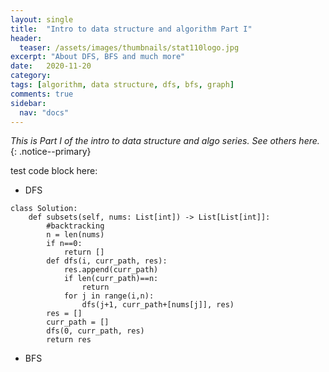 ```yaml
---
layout: single
title:  "Intro to data structure and algorithm Part I"
header:
  teaser: /assets/images/thumbnails/stat110logo.jpg
excerpt: "About DFS, BFS and much more"
date:   2020-11-20
category: 
tags: [algorithm, data structure, dfs, bfs, graph]
comments: true
sidebar:
  nav: "docs"
---
```


_This is Part I of the intro to data structure and algo series. See others here._
{: .notice--primary}
&nbsp;
&nbsp;

test code block here:

- DFS

```subset
class Solution:
    def subsets(self, nums: List[int]) -> List[List[int]]:
        #backtracking
        n = len(nums)
        if n==0:
            return []
        def dfs(i, curr_path, res):
            res.append(curr_path)
            if len(curr_path)==n:
                return
            for j in range(i,n):
                dfs(j+1, curr_path+[nums[j]], res)
        res = []
        curr_path = []
        dfs(0, curr_path, res)
        return res

```


- BFS